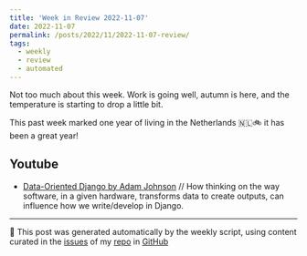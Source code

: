 ```yaml
---
title: 'Week in Review 2022-11-07'
date: 2022-11-07
permalink: /posts/2022/11/2022-11-07-review/
tags:
  - weekly
  - review
  - automated
---
```


Not too much about this week. Work is going well, autumn is here, and the temperature is starting to drop a little bit.

This past week marked one year of living in the Netherlands 🇳🇱🚲 it has been a great year!

## Youtube
-  [Data-Oriented Django by Adam Johnson](https://www.youtube.com/watch?v=gfPNeQR1aSc) // How thinking on the way software, in a given hardware, transforms data to create outputs, can influence how we write/develop in Django.

***
🤖 This post was generated automatically by the weekly script, using content curated in the [issues](https://github.com/nateraluis/nateraluis.github.io/issues) of my [repo](https://github.com/nateraluis/nateraluis.github.io/) in [GitHub](https://github.com/nateraluis)
